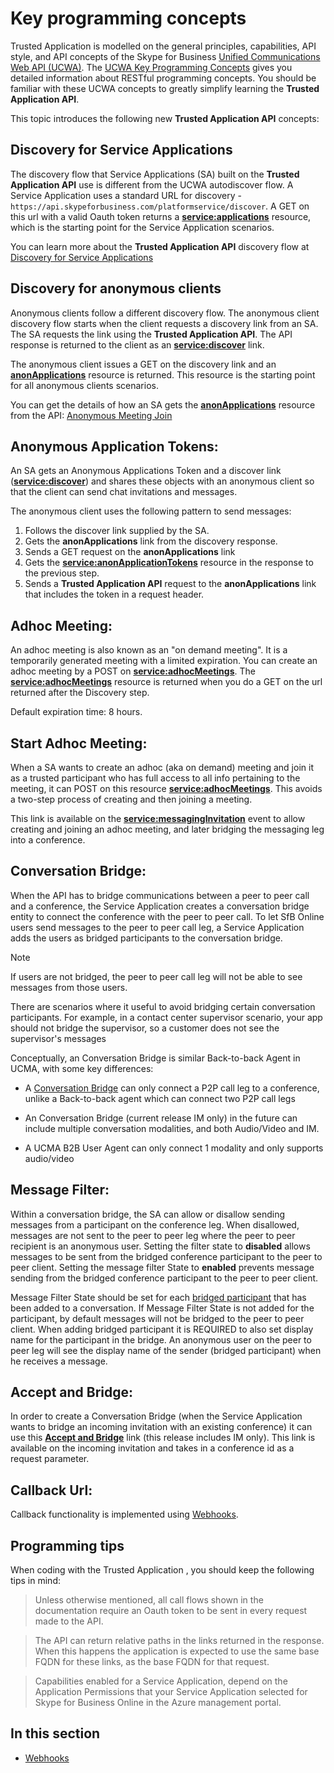 # Key programming concepts

Trusted Application is modelled on the general principles, capabilities, API style, and API concepts of the Skype for Business [Unified Communications Web API (UCWA)](https://ucwa.skype.com). The [UCWA Key Programming Concepts](https://ucwa.skype.com/documentation/key-programming-concepts) gives you 
detailed information about RESTful programming concepts. You should be familiar with these UCWA concepts to greatly simplify learning the **Trusted Application API**.

This topic introduces the following new **Trusted Application API** concepts:


## Discovery for Service Applications

The discovery flow that Service Applications (SA) built on the **Trusted Application API** use is different from the UCWA autodiscover flow. A Service Application uses a standard URL for discovery - `https://api.skypeforbusiness.com/platformservice/discover`.
A GET on this url with a valid Oauth token returns a **[service:applications](https://ucwa.skype.com/trustedapplicationapi/Resources/service_applications.html)** resource, which is the starting point for the Service Application scenarios.

You can learn more about the **Trusted Application API** discovery flow at [Discovery for Service Applications](./DiscoveryForServiceApplications.md)

## Discovery for anonymous clients

Anonymous clients follow a different discovery flow. The anonymous client discovery flow starts when the client requests a discovery link from an SA. The SA requests the link using the **Trusted Application API**. The API response is returned to the client as an [**service:discover**](https://ucwa.skype.com/trustedapplicationapi/Resources/service_discover.html) link. 

The anonymous client issues a GET on the discovery link and an **[anonApplications](https://ucwa.skype.com/trustedapplicationapi/Resources/anonApplications.html)** resource is returned. This resource is the starting point for all anonymous clients scenarios.

You can get the details of how an SA gets the **[anonApplications](https://ucwa.skype.com/trustedapplicationapi/Resources/anonApplications.html)** resource from the API: [Anonymous Meeting Join](./AnonymousMeetingJoin.md)



## Anonymous Application Tokens:
An SA gets an Anonymous Applications Token and a discover link ([**service:discover**](https://ucwa.skype.com/trustedapplicationapi/Resources/service_discover.html)) and shares these objects with an anonymous client so that the client can send chat invitations and messages.

The anonymous client uses the following pattern to send messages:

1. Follows the discover link supplied by the SA.
1. Gets the **anonApplications** link from the discovery response.
1. Sends a GET request on the **anonApplications** link
1. Gets the [**service:anonApplicationTokens**](https://ucwa.skype.com/trustedapplicationapi/Resources/service_anonApplicationTokens.html) resource in the response to the previous step.
1. Sends a **Trusted Application API** request to the **anonApplications** link that includes the token in a request header.


## Adhoc Meeting:

An adhoc meeting is also known as an "on demand meeting". It is a temporarily generated meeting with a limited expiration.  You can create an adhoc meeting by a POST on [**service:adhocMeetings**](https://ucwa.skype.com/trustedapplicationapi/Resources/service_adhocMeetings.html). 
The [**service:adhocMeetings**](https://ucwa.skype.com/trustedapplicationapi/Resources/service_adhocMeetings.html) resource is returned when you do a GET on the url returned after the Discovery step.

Default expiration time: 8 hours.  


## Start Adhoc Meeting:

When a SA wants to create an adhoc (aka on demand) meeting and join it as a trusted participant who has full access to all info pertaining to the meeting, it can POST on this resource [**service:adhocMeetings**](https://ucwa.skype.com/trustedapplicationapi/Resources/service_adhocMeetings.html). This avoids a two-step process of creating and then joining a meeting.

This link is available on the [**service:messagingInvitation**](https://ucwa.skype.com/trustedapplicationapi/Resources/service_messagingInvitation.html) event to allow creating and joining an adhoc meeting, and later bridging the messaging leg into a conference.



## Conversation Bridge:

When the API has to bridge communications between a peer to peer call and a conference, the Service Application creates a conversation bridge entity to connect the conference with the peer to peer call.  To let SfB Online users send messages to the peer to peer call leg, a Service Application adds the users as bridged participants to the conversation bridge. 

> [!NOTE] 
> If users are not bridged, the peer to peer call leg will not be able to see messages from those users. 

There are scenarios where it useful to avoid bridging certain conversation participants. For example, in a contact center supervisor scenario, your app should not bridge the supervisor, so a customer does not see the supervisor's messages


Conceptually, an Conversation Bridge is similar Back-to-back Agent in UCMA, with some key differences:

- A [Conversation Bridge](https://ucwa.skype.com/trustedapplicationapi/Resources/service_conversationBridge.html) can only connect a P2P call leg to a conference, unlike a Back-to-back agent which can connect two P2P call legs

- An Conversation Bridge (current release IM only) in the future can include multiple conversation modalities, and both Audio/Video and IM.

- A UCMA B2B User Agent can only connect 1 modality and only supports audio/video


## Message Filter:

Within a conversation bridge, the SA can allow or disallow sending messages from a participant on the conference leg. When disallowed, messages are not sent to the peer to peer leg where the peer to peer recipient is an anonymous user. Setting the filter state to **disabled** allows messages to be sent from the bridged conference participant to the peer to peer client.  Setting the message filter State to **enabled** prevents message sending from the bridged conference participant to the peer to peer client.  

Message Filter State should be set for each [bridged participant](https://ucwa.skype.com/trustedapplicationapi/Resources/service_bridgedParticipants.html) that has been added to a conversation.  If Message Filter State is not added for the participant, by default messages will not be bridged to the peer to peer client. When adding bridged participant it is REQUIRED to also set display name for the participant in the bridge.  An anonymous user on the peer to peer leg will see the display name of the sender (bridged participant) when he receives a message.



## Accept and Bridge:

In order to create a Conversation Bridge (when the Service Application wants to bridge an incoming invitation with an existing conference) it can use this [**Accept and Bridge**](https://ucwa.skype.com/trustedapplicationapi/Resources/service_acceptAndBridge.html) link (this release includes IM only). This link is available on the incoming invitation and takes in a conference id as a request parameter.



## Callback Url:

Callback functionality is implemented using [Webhooks](./Webhooks.md). 


## Programming tips

When coding with the Trusted Application , you should keep the following tips in mind:

>Unless otherwise mentioned, all call flows shown in the documentation require an Oauth token to be sent in every request made to the API.

>The API can return relative paths in the links returned in the response. When this happens the application is expected to use the same base FQDN for these links, as the base FQDN for that request.

>Capabilities enabled for a Service Application, depend on the Application Permissions that your Service Application selected for Skype for Business Online in the Azure management portal.

## In this section

- [Webhooks](./Webhooks.md) 

